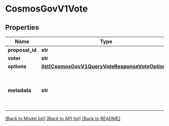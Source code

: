 # CosmosGovV1Vote

## Properties
Name | Type | Description | Notes
------------ | ------------- | ------------- | -------------
**proposal_id** | **str** |  | [optional] 
**voter** | **str** |  | [optional] 
**options** | [**list[CosmosGovV1QueryVoteResponseVoteOptions]**](CosmosGovV1QueryVoteResponseVoteOptions.md) |  | [optional] 
**metadata** | **str** | metadata is any  arbitrary metadata to attached to the vote. | [optional] 

[[Back to Model list]](../README.md#documentation-for-models) [[Back to API list]](../README.md#documentation-for-api-endpoints) [[Back to README]](../README.md)

